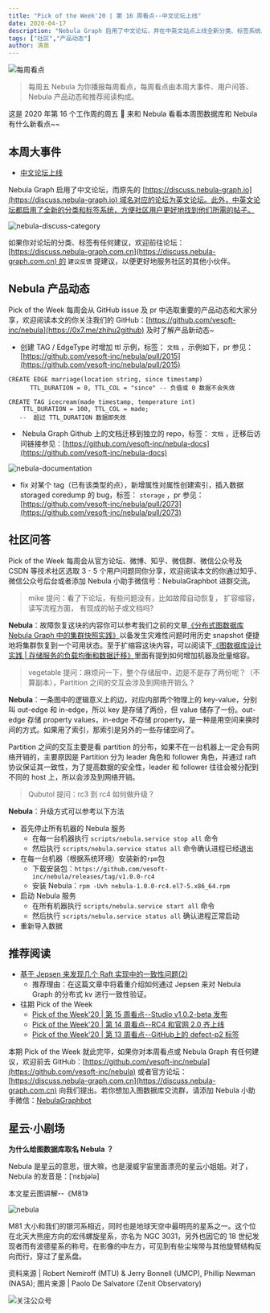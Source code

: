```yaml
---
title: "Pick of the Week'20 | 第 16 周看点--中文论坛上线"
date: 2020-04-17
description: "Nebula Graph 启用了中文论坛，并在中英文站点上线全新分类、标签系统。而在产品方面，Github 上的文档迁移到独立的 repo，社区小伙伴也问及了如何进行 rc4 升级的事项。"
tags: ["社区","产品动态"]
author: 清蒸
---
```


![每周看点](https://www-cdn.nebula-graph.com.cn/nebula-blog/PotW.png)

> 每周五 Nebula 为你播报每周看点，每周看点由本周大事件、用户问答、Nebula 产品动态和推荐阅读构成。

这是 2020 年第 16 个工作周的周五 🌝 来和 Nebula 看看本周图数据库和 Nebula 有什么新看点~~

## 本周大事件

- [中文论坛上线](https://discuss.nebula-graph.com.cn/)

Nebula Graph 启用了中文论坛，而原先的 [https://discuss.nebula-graph.io](https://discuss.nebula-graph.io) 域名对应的论坛为英文论坛。此外，中英文论坛都启用了全新的分类和标签系统，方便社区用户更好地找到他们所需的帖子。

![nebula-discuss-category](https://www-cdn.nebula-graph.com.cn/nebula-blog/PotW201601.png)

如果你对论坛的分类、标签有任何建议，欢迎前往论坛：[https://discuss.nebula-graph.com.cn](https://discuss.nebula-graph.com.cn) 的 `建议反馈` 提建议，以便更好地服务社区的其他小伙伴。<br />

## Nebula 产品动态

Pick of the Week 每周会从 GitHub issue 及 pr 中选取重要的产品动态和大家分享，欢迎阅读本文的你关注我们的 GitHub：[https://github.com/vesoft-inc/nebula](https://0x7.me/zhihu2github) 及时了解产品新动态~

- 创建 TAG / EdgeType 时增加 ttl 示例，标签： `文档` ，示例如下，pr 参见：[https://github.com/vesoft-inc/nebula/pull/2015](https://github.com/vesoft-inc/nebula/pull/2015)
```
CREATE EDGE marriage(location string, since timestamp)
	  TTL_DURATION = 0, TTL_COL = "since" -- 负值或 0 数据不会失效

CREATE TAG icecream(made timestamp, temperature int)
    TTL_DURATION = 100, TTL_COL = made;
   --  超过 TTL_DURATION 数据即失效
```

-  Nebula Graph Github 上的文档迁移到独立的 repo，标签： `文档` ，迁移后访问链接参见：[https://github.com/vesoft-inc/nebula-docs](https://github.com/vesoft-inc/nebula-docs)

![nebula-documentation](https://www-cdn.nebula-graph.com.cn/nebula-blog/PotW201602.png)

- fix 对某个 tag（已有该类型的点），新增属性对属性创建索引，插入数据 storaged coredump 的 bug，标签： `storage` ，pr 参见：[https://github.com/vesoft-inc/nebula/pull/2073](https://github.com/vesoft-inc/nebula/pull/2073)

## 社区问答

Pick of the Week 每周会从官方论坛、微博、知乎、微信群、微信公众号及 CSDN 等技术社区选取 3 - 5 个用户问题同你分享，欢迎阅读本文的你通过知乎、微信公众号后台或者添加 Nebula 小助手微信号：NebulaGraphbot 进群交流。

> mike 提问：看了下论坛，有些问题没有，比如故障自动恢复， 扩容缩容， 读写流程方面， 有现成的帖子或文档吗?

**Nebula**：故障恢复这块的内容你可以参考我们之前的文章[《分布式图数据库 Nebula Graph 中的集群快照实践》](https://nebula-graph.io/cn/posts/introduction-to-snapshot-in-nebula-graph/)以备发生灾难性问题时用历史 snapshot 便捷地将集群恢复到一个可用状态。至于扩缩容这块内容，可以阅读下[《图数据库设计实践 | 存储服务的负载均衡和数据迁移》](https://nebula-graph.io/cn/posts/nebula-graph-storage-banlancing-data-migration/)里面有提到如何增加机器及批量缩容。

> vegetable 提问：麻烦问一下，整个存储层中，边是不是存了两份呢？（不算副本），Partition 之间的交互会涉及到网络开销么？

**Nebula**：一条图中的逻辑意义上的边，对应内部两个物理上的 key-value，分别叫 out-edge 和 in-edge，所以 key 是存储了两份，但 value 储存了一份。out-edge 存储 property values，in-edge 不存储 property，是一种是用空间来换时间的方式。如果用了索引，那索引是另外的一些存储空间了。

Partition 之间的交互主要是看 partition 的分布，如果不在一台机器上一定会有网络开销的，主要原因是 Partition 分为 leader 角色和 follower 角色，并通过 raft 协议保证其一致性，为了提高数据的安全性，leader 和 follower 往往会被分配到不同的 host 上，所以会涉及到网络开销。

> Qubutol 提问：rc3 到 rc4 如何做升级？

**Nebula**：升级方式可以参考以下方法

- 首先停止所有机器的 Nebula 服务
  - 在每一台机器执行 `scripts/nebula.service stop all` 命令
  - 然后执行 `scripts/nebula.service status all` 命令确认进程已经退出
- 在每一台机器（根据系统环境）安装新的`rpm`包
  - 下载安装包：`https://github.com/vesoft-inc/nebula/releases/tag/v1.0.0-rc4`
  - 安装 Nebula：`rpm -Uvh nebula-1.0.0-rc4.el7-5.x86_64.rpm`
- 启动 Nebula 服务
  - 在所有机器执行 `scripts/nebula.service start all` 命令
  - 然后执行 `scripts/nebula.service status all` 确认进程正常启动
- 重新导入数据

## 推荐阅读

- [基于 Jepsen 来发现几个 Raft 实现中的一致性问题(2)](https://nebula-graph.io/cn/posts/detect-data-consistency-issues-in-raft-implementing-with-jepsen/)
  - 推荐理由：在这篇文章中将着重介绍如何通过 Jepsen 来对 Nebula Graph 的分布式 kv 进行一致性验证。
- 往期 Pick of the Week
  - [Pick of the Week'20 | 第 15 周看点--Studio v1.0.2-beta 发布](https://nebula-graph.io/cn/posts/nebula-graph-weekly-pickup-2020-04-10/)
  - [Pick of the Week'20 | 第 14 周看点--RC4 和官网 2.0 齐上线](https://nebula-graph.io/cn/posts/nebula-graph-weekly-pickup-2020-04-03/)
  - [Pick of the Week'20 | 第 13 周看点--GitHub上的 defect-p2 标签](https://nebula-graph.io/cn/posts/nebula-graph-weekly-pickup-2020-03-27/)


本期 Pick of the Week 就此完毕，如果你对本周看点或 Nebula Graph 有任何建议，欢迎前去 GitHub：[https://github.com/vesoft-inc/nebula](https://github.com/vesoft-inc/nebula) 或者官方论坛：[https://discuss.nebula-graph.com.cn](https://discuss.nebula-graph.com.cn) 向我们提出。若你想加入图数据库交流群，请添加 Nebula 小助手微信：[NebulaGraphbot](https://www-cdn.nebula-graph.com.cn/nebula-blog/nbot.png)

## 星云·小剧场

**为什么给图数据库取名 Nebula ？**

Nebula 是星云的意思，很大嘛，也是漫威宇宙里面漂亮的星云小姐姐。对了，Nebula 的发音是：[ˈnɛbjələ]

本文星云图讲解--《M81》

![nebula](https://www-cdn.nebula-graph.com.cn/nebula-blog/PotW2016Nebula.jpeg)

M81 大小和我们的银河系相近，同时也是地球天空中最明亮的星系之一。这个位在北天大熊座方向的宏伟螺旋星系，亦名为 NGC 3031，另外也因它的 18 世纪发现者而有波德星系的称号。在影像的中左方，可见到有些尘埃带与其他旋臂结构反向而行，穿过了星系盘。

资料来源 | Robert Nemiroff (MTU) & Jerry Bonnell (UMCP), Phillip Newman (NASA);
图片来源 | Paolo De Salvatore (Zenit Observatory)

![关注公众号](https://www-cdn.nebula-graph.com.cn/nebula-blog/WeChatOffical.png)
